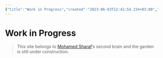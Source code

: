 ```yaml
---
{"title":"Work in Progress","created":"2023-06-03T12:42:54.234+03:00","modified":"Tuesday, September 5th 2023, 8:48:51 AM +03:00","dg-publish":true,"dg-home":true,"permalink":"/readme/","tags":["gardenEntry"],"dgPassFrontmatter":true,"updated":"2023-09-05T08:49:00.178+03:00"}
---
```



# Work in Progress

> This site belongs to [Mohamed Sharaf](https://www.linkedin.com/in/mahmad-sharaf/)’s second brain and the garden is still under construction.


